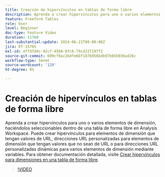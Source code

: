 ```yaml
---
title: Creación de hipervínculos en tablas de forma libre
description: Aprenda a crear hipervínculos para uno o varios elementos de dimensión, haciéndolos seleccionables dentro de una tabla de forma libre en Analysis Workspace. Puede crear hipervínculos para elementos de dimensión que tengan valores de URL, direcciones URL personalizadas para elementos de dimensión que tengan valores que no sean de URL o para direcciones URL personalizadas dinámicas para varios elementos de dimensión mediante variables.
feature: Freeform Tables
role: User
level: Beginner
doc-type: Feature Video
duration: 11760
last-substantial-update: 2024-06-21T00:00:00Z
jira: KT-15765
exl-id: 4ffdfddc-92cf-4568-8fc6-79cd227197f2
source-git-commit: 699cf8ac2bdfe6bf1876956bdb97b65b936ad26c
workflow-type: tm+mt
source-wordcount: '129'
ht-degree: 0%

---
```


# Creación de hipervínculos en tablas de forma libre

Aprenda a crear hipervínculos para uno o varios elementos de dimensión, haciéndolos seleccionables dentro de una tabla de forma libre en Analysis Workspace. Puede crear hipervínculos para elementos de dimensión que tengan valores de URL, direcciones URL personalizadas para elementos de dimensión que tengan valores que no sean de URL o para direcciones URL personalizadas dinámicas para varios elementos de dimensión mediante variables. Para obtener documentación detallada, visite [Crear hipervínculos para dimensiones en una tabla de forma libre](https://experienceleague.adobe.com/en/docs/analytics/analyze/analysis-workspace/visualizations/freeform-table/freeform-table-hyperlinks).

>[!VIDEO](https://video.tv.adobe.com/v/3430411/?learn=on)
